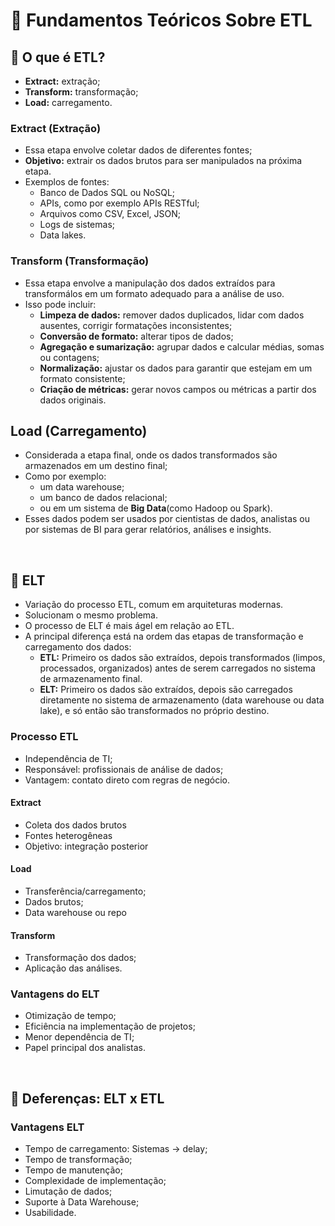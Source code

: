 # 📖 Fundamentos Teóricos Sobre ETL

## 📝 O que é ETL? 

- **Extract:** extração;
- **Transform:** transformação;
- **Load:** carregamento.

### Extract (Extração)

- Essa etapa envolve coletar dados de diferentes fontes;
- **Objetivo:** extrair os dados brutos para ser manipulados na próxima etapa.
- Exemplos de fontes:
	- Banco de Dados SQL ou NoSQL;
	- APIs, como por exemplo APIs RESTful;
	- Arquivos como CSV, Excel, JSON;
	- Logs de sistemas;
	- Data lakes.


### Transform (Transformação)

- Essa etapa envolve a manipulação dos dados extraídos para transformálos em um formato adequado para a análise de uso. 
- Isso pode incluir:
	- **Limpeza de dados:** remover dados duplicados, lidar com dados ausentes, corrigir formatações inconsistentes;
	- **Conversão de formato:** alterar tipos de dados;
	- **Agregação e sumarização:** agrupar dados e calcular médias, somas ou contagens;
	- **Normalização:** ajustar os dados para garantir que estejam em um formato consistente;
	- **Criação de métricas:** gerar novos campos ou métricas a partir dos dados originais.


## Load (Carregamento)

- Considerada a etapa final, onde os dados transformados são armazenados em um destino final;
- Como por exemplo:
	- um data warehouse;
	- um banco de dados relacional;
	- ou em um sistema de **Big Data**(como Hadoop ou Spark).
- Esses dados podem ser usados por cientistas de dados, analistas ou por sistemas  de BI para gerar relatórios, análises e insights.

<br>


## 📝 ELT

- Variação do processo ETL, comum em arquiteturas modernas.
- Solucionam o mesmo problema.
- O processo de ELT é mais ágel em relação ao ETL.
- A principal diferença está na ordem das etapas de transformação e carregamento dos dados:
	- **ETL:** Primeiro os dados são extraídos, depois transformados (limpos, processados, organizados) antes de serem carregados no sistema de armazenamento final.
	- **ELT:** Primeiro os dados são extraídos, depois são carregados diretamente no sistema de armazenamento (data warehouse ou data lake), e só então são transformados no próprio destino.
	
### Processo ETL

- Independência de TI;
- Responsável: profissionais de análise de dados;
- Vantagem: contato direto com regras de negócio.


#### Extract

- Coleta dos dados brutos
- Fontes heterogêneas
- Objetivo: integração posterior


#### Load

- Transferência/carregamento;
- Dados brutos;
- Data warehouse ou repo


#### Transform

- Transformação dos dados;
- Aplicação das análises.

### Vantagens do ELT

- Otimização de tempo;
- Eficiência na implementação de projetos;
- Menor dependência de TI;
- Papel principal dos analistas.

<br>


## 📝 Deferenças: ELT x ETL

### Vantagens ELT

- Tempo de carregamento: Sistemas -> delay;
- Tempo de transformação;
- Tempo de manutenção;
- Complexidade de implementação;
- Limutação de dados;
- Suporte à Data Warehouse;
- Usabilidade.
